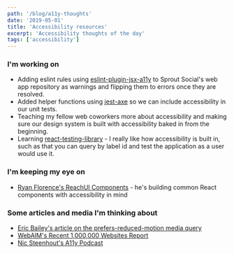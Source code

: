 ```yaml
---
path: '/blog/a11y-thoughts'
date: '2019-05-01'
title: 'Accessibility resources'
excerpt: 'Accessibility thoughts of the day'
tags: ['accessibility']
---
```


### I'm working on

* Adding eslint rules using [eslint-plugin-jsx-a11y](https://github.com/evcohen/eslint-plugin-jsx-a11y) to Sprout Social's web app repository as warnings and flipping them to errors once they are resolved.
* Added helper functions using [jest-axe](https://github.com/nickcolley/jest-axe) so we can include accessibility in our unit tests.
* Teaching my fellow web coworkers more about accessibility and making sure our design system is built with accessibility baked in from the beginning.
* Learning [react-testing-library](https://github.com/testing-library/react-testing-library) - I really like how accessibility is built in, such as that you can query by label id and test the application as a user would use it.

### I'm keeping my eye on

* [Ryan Florence's ReachUI Components](https://ui.reach.tech/) - he's building common React components with accessibility in mind

### Some articles and media I'm thinking about

* [Eric Bailey's article on the prefers-reduced-motion media query](https://css-tricks.com/revisiting-prefers-reduced-motion-the-reduced-motion-media-query/)
* [WebAIM's Recent 1,000,000 Websites Report](https://webaim.org/projects/million/)
* [Nic Steenhout's A11y Podcast](https://a11yrules.com/)

